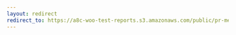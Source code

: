 ```yaml
---
layout: redirect
redirect_to: https://a8c-woo-test-reports.s3.amazonaws.com/public/pr-merge/43074/api/index.html
---
```

